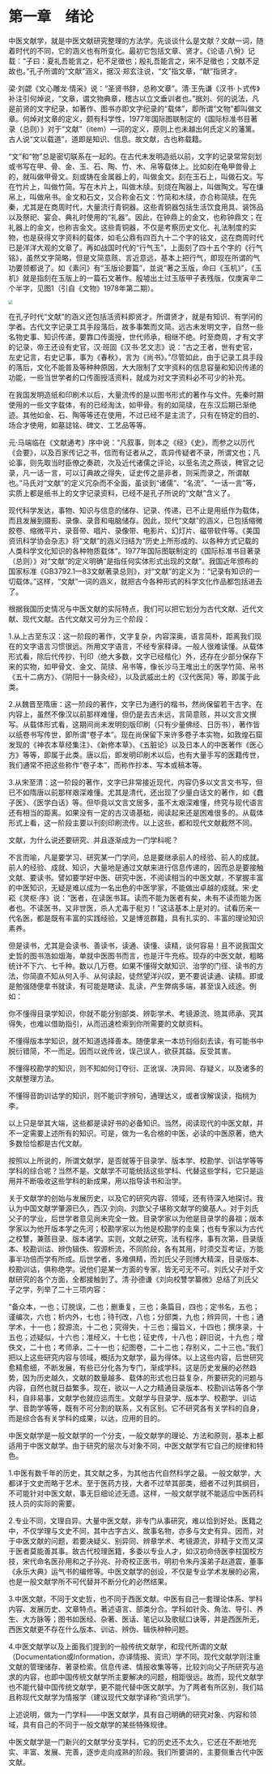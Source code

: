 # 第一章　绪论

中医文献学，就是中医文献研究整理的方法学。先谈谈什么是文献？文献一词，随着时代的不同，它的涵义也有所变化。最初它包括文章、贤才。《论语·八佾》记载：“子曰：夏礼吾能言之，杞不足徵也；殷礼吾能言之，宋不足徵也；文献不足故也。”孔子所谓的“文献”涵义，据汉·郑玄注说，“文”指文章，“献”指贤才。

梁·刘勰《文心雕龙·情采》说：“圣贤书辞，总称文章”。清·王先谦《汉书·卜式传》补注引何焯说，“文章，谓文物典章，稽古以立文垂训者也。”据刘、何的说法，凡是前贤的文字纪录，如著作、图书亦即文字纪录的“载体”，即所谓“文物”都叫做文章。何焯对文章的定义，颇有科学性，1977年国际图联制定的《国际标准书目著录（总则）》对于“文献”（item）—词的定义，原则上也未越出何氏定义的藩篱。古人说“文以载道”，道即是知识、信息。故文献，古也称载籍。

“文”和“物”总是密切联系在一起的。在古代未发明造纸以前，文字的记录常常刻划或书写在甲、骨、金、玉、石、陶、竹、木、帛等载体上。比如刻在龟甲兽骨上的，就叫做甲骨文。刻或铸在金属器上的，叫做金文。刻在玉石上，叫做石文。写在竹片上，叫做竹简。写在木片上，叫做木牍。刻烧在陶器上，叫做陶文。写在缣帛上，叫做帛书。金文和石文，又合称金石文：竹简和木牍，亦合称简牍。在先秦，尤其是在商周时代，大量流行青铜器。这些青铜器包括生活饮食用具、装饰品以及祭祀、宴会、典礼时使用的“礼器”。因此，在钟鼎上的金文，也称钟鼎文；在礼器上的金文，也称吉金文。这些青铜器，不仅是考察历史文化、礼法制度的实物，也是获得文字资料的载体，如毛公鼎有四百九十二个字的铭文，这在商周时代已是洋洋大观的文章了。再如战国时代的“行气玉”，上面刻了四十五个字的《行气铭》，虽然文字简略，但是文简意赅、言近意远，基本上把行气，即现在所谓的气功要领都说了。如《素问》有“玉版论要篇”，並说“著之玉版，命曰《玉机》”，《玉机》就是指刻在玉版上的一篇石文著作。殷墟出土过玉版甲子表残版，仅庚寅辛二个半字，见图1（引自《文物》1978年第二期）。

<img src="img\图1.jpg" style="zoom:50%;" />

在孔子时代“文献”的涵义还包括活资料即贤才。所谓贤才，就是有知识、有学问的学者。古代文字记录工具手段落后，故多事繁而文简。远古未发明文字，自然一些名物史事、知识传递，要靠口传面授，世代师承，相继不绝。时至商周，才有文字的记录，帝王还设有史官，汉·班固《汉书·艺文志》说：“古之王者，世有史官，左史记言，右史记事，事为《春秋》，言为《尚书》。”尽管如此，由于记录工具手段的落后，文化不能普及等种种原因，大大限制了文字资料的信息容量和知识传递的功能，一些当世学者的口传面授活资料，就成为对文字资料必不可少的补充。

在我国发明造纸和印刷术以后，大量流传的是以图书形式的著作与文件。先秦时期使用的一些文字载体，有的已经淘汰，如甲骨。有的如简牍，在东汉后期已渐绝迹。其他如金、石、陶等等还在使用，不过已经不是主流了，只有在特定的目的、场合才使用，如墓誌铭、碑文、工艺品等等。

元·马端临在《文献通考》序中说：“凡叙事，则本之《经》《史》，而参之以历代《会要》，以及百家传记之书，信而有证者从之，乖异传疑者不录，所谓文也；凡论事，则先取当时臣僚之奏疏，次及近代诸儒之评论，以至名流之燕谈，稗官之记录，凡一话一言，可以订典故之得失，证史传之是非者，则采而录之，所谓献也。”马氏对“文献”的定义冗杂而不全面，虽谈到“诸儒”、“名流”、“一话一言”等，实质上都是纸书上的文字记录资料，已经不是孔子所说的“文献”含义了。

现代科学发达，事物、知识与信息的储存、记录、传递，已不止是用纸作为载体，而且发展到摄影、录像、录音和电脑储存。因此，现代“文献”的涵义，已包括缩微胶卷、缩微平片、录音带、唱片、录像带、电影片、幻灯片、磁带软件等。《美国资讯科学协会杂志》将“文献”的涵义归结为“历史上所形成的、以各种方式记载的人类科学文化知识的各种物质载体”。1977年国际图联制定的《国际标准书目著录（总则）》对“文献”的定义明确“是指任何实体形式出现的文献”。我国近年颁布的国家标准《GB3792.1—83文献著录总则》，对“文献”的定义为：“记录有知识的一切载体。”这样，“文献”一词的涵义，就把古今各种形式的科学文化作品都包括进去了。

根据我国历史情况与中医文献的实际特点，我们可以把它划分为古代文献、近代文献、现代文献。古代文献又可分为三个阶段：

1.从上古至东汉：这一阶段的著作，文字复杂，内容深奥，语言简朴，距离我们现在的文字语言习惯很远。所用文字语言，不经专家释译。一般人很难读懂。从载体形式看，除后代传抄、刊印（绝大多数，文字已经楷化）外，还存在少部分保存下来的实物，如甲骨文、金文、简牍、帛书等，像长沙马王堆出土的医学竹简、帛书《五十二病方》、《阴阳十一脉灸经》，以及武威出土的《汉代医简》等，即属于此类。

2.从魏晋至隋唐：这一阶段的著作，文字已为通行的楷书，然尚保留若干古字。在内容上，虽然不像汉以前那样难懂，但仍是去古未远，言简意赅，并以文言文撰写。从载体形式看，这期间尚未发明刻版印刷（只有少量佛经、日历书），著作皆以纸卷书写传世，即所谓“卷子本”。现在尚保留下来许多卷子本实物，如敦煌石窟发现的《神农本草经集注》、《新修本草》、《五脏论》以及日本人的中医著作《医心方》等等，即属于此类。唐以后，即发明印刷术以后，也有大量手写的医籍传世，我们通常不把这些称作“卷子本”，而称作抄本、写本或稿本等。

3.从宋至清：这一阶段的著作，文字已非常接近现代，内容仍多以文言文书写，但已不如隋唐以前那样艰深难懂。尤其是清代，还出现了少量白话文的著作，如《蠢子医》、《医学白话》等。但毕竟以文言文居多，虽不太艰深难懂，终究与现代语言还有相当的距离。如果没有一定的古汉语基础，阅读起来还是困难很多的。从载体形式上看，这一阶段主要以刊刻印刷流传。以上这些，都和现代文献截然不同。

文献，为什么说还要研究、并且逐渐成为一门学科呢？

不言而喻，凡是要学习、研究某一门学问，总是要继承前人的经验、前人的成就。前人的经验、成就、知识，大量地是通过文献来进行信息传递的，因而总是要接触文献、要读书。譬如要学好中医、研究中医，不阅读相当的中医文献，不掌握丰富的中医知识，无疑是难以成为一名出色的中医学家，不能做出卓越的成就。宋·史崧《灵枢·序》说：“医者，在读医书耳。读而不能为医者有矣，未有不读而能为医者也。不读医书，又非世医，杀人尤毒于梃刃！”这话基本上是对的。试看历来一代名医，都是既有丰富的实践经验，又是博览群籍，具有扎实的、丰富的理论知识素养。

但是读书，尤其是会读书、善读书，读通、读懂、读精，谈何容易！且不说我国文史哲的图书浩如烟海，单就中医图书而言，也是汗牛充栋。现存的中医文献，粗略统计不下六、七千种。数以几万卷。如果不懂得文献知识、治学的门径、读书的方法，你简直不知从何入手、从何读起，徒然望洋兴叹，更不要说读通、读精。即或是勉强随便拿书就读，有可能是瞎读、乱读，产生弊病多端，甚至误入歧途。例如：

你不懂得目录学知识，你就不能分别部类、辨彰学术、考镜源流、晓其师承、究其得失，也难以借助指引，从而迅速检索到你所需要的文献资料。

不懂得版本学知识，就不知道选择善本。随便拿来一本坊刊俗刻去读，有可能书中脱衍错简，不一而足。因而以讹传讹，误己误人，欲获其益。反受其害。

不懂得校勘学的知识，则不知如何订夺衍、正讹误、决异同、存疑义，以及诸多的文献整理方法。

不懂得音韵训诂学的知识，则不能识字辨句，通理达义，或者误解误读，指桃为李。

以上只是举其大端，这些都是读好书的必备知识。当然，阅读现代的中医文献，并不一定需要上述所有的知识。可是，做为一名合格的中医，必读的中医原著，绝大多数恰恰都是古代文献。

按照以上所说的，所谓文献学，是否就等于目录学、版本学、校勘学、训诂学等等学科的综合呢？当然不是。文献学不可能统括这些学科、代替这些学科，它只是运用并不断吸收这些学科的新成果，用以指导读书和治学。

关于文献学的创始与发展历史，以及它的研究内容、领域，还有待深入地探讨。我认为中国文献学肇源已久，西汉·刘向、刘歆父子堪称文献学的奠基人。对于刘氏父子的学业，后世学者意见尚未完全一致。目录学家以为他是目录学的鼻祖；版本学家以为他开版本学之先河；校勘学家以为他是校勘学的圭臬；也有专家以为古代之校讐，兼赅目录、版本诸学。实则，文献之研究，法有程序，事有次第，目录版本、校勘训诂、辨伪辑佚、叙源析流，不同阶段，各有其用，时须交互考证，方能事半功倍而学有所成。后世学者，多难俱精，而刘氏父子则博大精深，目录版本、校勘训诂，俱称绝学。说他们是某一方面的专家，皆无可无不可。刘氏父子对于文献研究的各个方面，全都接触到了。清·孙德谦《刘向校讐学纂微》总结了刘氏父子之学，列举了二十三项内容：

“备众本，一也；订脱误，二也；删重复，三也；条篇目，四也；定书名，五也；谨编次，六也；析内外，七也；待刊改，八也；分部类，九也；辨异同，十也；通学术，十一也；叙源流，十二也；究得失，十三也；撮旨义，十四也；撰序录，十五也；述疑似，十六也；准经义，十七也；征史传，十八也；辟旧说，十九也；增佚文，二十也；考师承，二十一也；纪图卷，二十二也；存别义，二十三也。”我们把以上这些研究内容与领域，概括为文献学，最为得体。以上这些内容，后世研究愈精愈细，不断发展，有些已分化各为专门，渐成学科。这是历史发展的必然趋势，因为历史越久，文献的数量越多、载体的形式也日益复杂，所要研究的问题与内容，自然也就日益繁多。现在，欲以一人之力精通目录版本、校勘训诂等各个学科，自非易事，文献学也就应运而生。文献学与目录学、版本学、校勘学、训诂学、音韵学等等，既有不可分割的联系，又有区别。它不研究各有关学科的自身，而是综合各有关学科的成果，以达，应用的目的。

中医文献学是一般文献学的一个分支，一般文献学的理论、方法和原则，基本上都适用于中医文献学。由于研究的层次与对象不同，中医文献学有它自己的规律和特色。

1.中医有数千年的历史，其文献之多，为其他古代自然科学之最。一般文献学，大都详于文史而略于艺术。至于医药方技，大者不过举其部类，细者不过列其纲目，不可能针对中医文献，事无巨细论述无遗。这样，一般文献学就不能适应中医药科技人员的实际的需要。

2.专业不同，文理自异。大量中医文献，非专门从事研究，难以恰到好处。医籍之中，不仅学理与文史不同，其中古字古义、故事名物，亦多与文史有异。因而，对于中医文献的问题，若要决疑义、别异同、辨章学术、考镜源流，非精于文而又深于医者莫能善其事。故古代校理医籍，多委以专业人才，如汉初命侍医李柱国校方技，宋代命名医孙用和之子孙兆、孙奇校正医书，明初令朱丹溪弟子赵道震，董事《永乐大典》运气书的编修等。中医文献学的创设，不仅是专业学术发展的必需，也是一般文献学所不可代替并不断分化的必然结果。

3.中医文献，不同于文史哲，也不同于西医文献。中医有自己一套理论体系、学科内容、发展历史、文章特点。著述语言、部类分合。学科如针灸、角法、导引、养生、大方脉等；图书如医经、杂著、医话、笔记以及歌赋口诀等，并是西医所无，西医文献更不存在什么版本、训诂、辨伪、辑佚种种问题。

4.中医文献学以及上面我们提到的一般传统文献学，和现代所谓的文献（Documentation或Information，亦译情报、资讯）学不同。现代文献学则注重文献的管理储存、著录检索。信息传递、情报收集等等，比较刘向父子所研究与追求的内容，也即中国传统文献学所主要解决的问题，相距很远。故而，现代文献学也不能代替中国传统文献学，更不能代替中医文献学。为了两者有所区别，我们姑且称现代文献学为情报学（建议现代文献学译称“资讯学”)。

上述说明，做为一门学科——中医文献学，具有自己明确的研究对象、内容和领域，具有自己的不同于一般文献学的某些特殊规律。

中医文献学是一门新兴的文献学分支学科，它的历史还不太久，它还在不断地充实、丰富、发展、完善，逐步走向成熟的阶段。我们所要讲的，主要侧重古代中医文献。